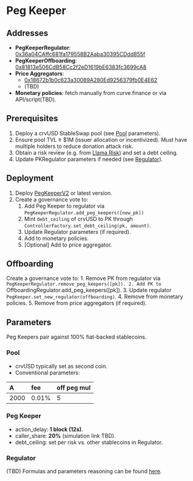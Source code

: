 # Peg Keeper

## Addresses
- **PegKeeperRegulator**: [0x36a04CAffc681fa179558B2Aaba30395CDdd855f](https://etherscan.io/address/0x36a04CAffc681fa179558B2Aaba30395CDdd855f)
- **PegKeeperOffboarding**: [0x81813e506CdB58Cc2f2eD1619bE6383fc3699cA8](https://etherscan.io/address/0x81813e506CdB58Cc2f2eD1619bE6383fc3699cA8)
- **Price Aggregators**:
	- [0x18672b1b0c623a30089A280Ed9256379fb0E4E62](https://etherscan.io/address/0x18672b1b0c623a30089A280Ed9256379fb0E4E62)
	- (TBD)
- **Monetary policies**: fetch manually from curve.finance or via API/script(TBD).

## Prerequisites
1. Deploy a crvUSD StableSwap pool (see [Pool](#Pool) parameters).
2. Ensure pool TVL ≥ $1M (issuer allocation or incentivized). Must have multiple holders to reduce donation attack risk.
3. Obtain a risk review (e.g. from [Llama Risk](https://www.llamarisk.com)) and set a debt ceiling.
4. Update PKRegulator parameters if needed (see [Regulator](#Regulator)).

## Deployment
1. Deploy [PegKeeperV2](https://github.com/curvefi/curve-stablecoin/tree/master/contracts/stabilizer) or latest version.
2. Create a governance vote to:
	1. Add Peg Keeper to regulator via `PegKeeperRegulator.add_peg_keepers([new_pk])`
	2. Mint `debt_ceiling` of crvUSD to PK through `ControllerFactory.set_debt_ceiling(pk, amount)`.
	3. Update Regulator parameters (if required).
	4. Add to monetary policies.
	5. \[Optional] Add to price aggregator.

## Offboarding
Create a governance vote to:
	1. Remove PK from regulator via `PegKeeperRegulator.remove_peg_keepers([pk]).
	2. Add PK to `OffboardingRegulator.add_peg_keepers([pk]).
	3. Update regulator `PegKeeper.set_new_regulator(offboarding)`.
	4. Remove from monetary policies.
	5. Remove from price aggregators (if required).

## Parameters
Peg Keepers pair against 100% fiat-backed stablecoins.
### Pool
- crvUSD typically set as second coin.
- Conventional parameters:

| A    | fee   | off peg mul |
| :--- | :---- | :---------- |
| 2000 | 0.01% | 5           |

### Peg Keeper
- action_delay: **1 block (12s)**.
- caller_share: **20%** (simulation link TBD).
- debt_ceiling: set per risk vs. other stablecoins in Regulator.

### Regulator
(TBD) Formulas and parameters reasoning can be found [here](https://github.com/curvefi/curve-stablecoin-researches/tree/main/peg_keeper).
